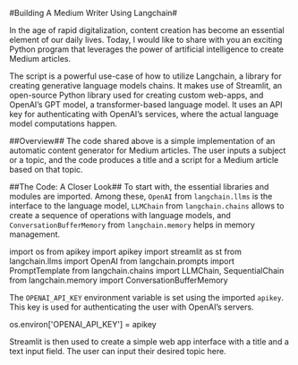 #Building A Medium Writer Using Langchain#

In the age of rapid digitalization, content creation has become an essential element of our daily lives. Today, I would like to share with you an exciting Python program that leverages the power of artificial intelligence to create Medium articles.

The script is a powerful use-case of how to utilize Langchain, a library for creating generative language models chains. It makes use of Streamlit, an open-source Python library used for creating custom web-apps, and OpenAI’s GPT model, a transformer-based language model. It uses an API key for authenticating with OpenAI’s services, where the actual language model computations happen.

##Overview##
The code shared above is a simple implementation of an automatic content generator for Medium articles. The user inputs a subject or a topic, and the code produces a title and a script for a Medium article based on that topic.

##The Code: A Closer Look##
To start with, the essential libraries and modules are imported. Among these, `OpenAI` from `langchain.llms` is the interface to the language model, `LLMChain` from `langchain.chains` allows to create a sequence of operations with language models, and `ConversationBufferMemory` from `langchain.memory` helps in memory management.


import os
from apikey import apikey
import streamlit as st
from langchain.llms import OpenAI
from langchain.prompts import PromptTemplate
from langchain.chains import LLMChain, SequentialChain
from langchain.memory import ConversationBufferMemory

The `OPENAI_API_KEY` environment variable is set using the imported `apikey`. This key is used for authenticating the user with OpenAI’s servers.

os.environ['OPENAI_API_KEY'] = apikey

Streamlit is then used to create a simple web app interface with a title and a text input field. The user can input their desired topic here.

